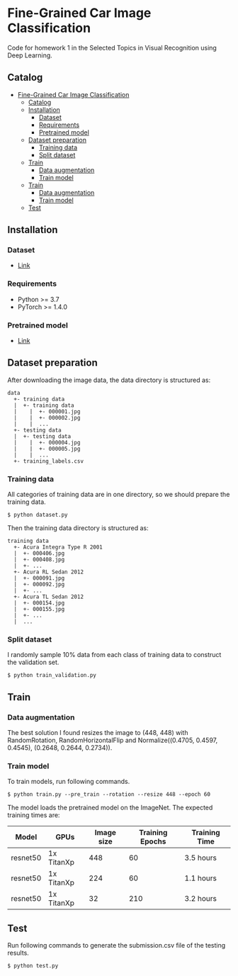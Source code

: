 # Fine-Grained Car Image Classification

Code for homework 1 in the Selected Topics in Visual Recognition using Deep Learning.

## Catalog
- [Fine-Grained Car Image Classification](#fine-grained-car-image-classification)
  - [Catalog](#Catalog)
  - [Installation](#Installation)
    - [Dataset](#Dataset)
    - [Requirements](#Requirements)
    - [Pretrained model](#Pretrained-model)
  - [Dataset preparation](#Dataset-Preparation)
    - [Training data](#training-data)
    - [Split dataset](#split-dataset)
  - [Train](#train)
    - [Data augmentation](#data-augmentation)
    - [Train model](#train-model)
  - [Train](#train)
    - [Data augmentation](#data-augmentation)
    - [Train model](#train-model)
  - [Test](#test)

## Installation
### Dataset
  - [Link](https://www.kaggle.com/c/cs-t0828-2020-hw1/data)
### Requirements
- Python >= 3.7
- PyTorch >= 1.4.0
### Pretrained model
  -  [Link](https://baidu.com/) 

## Dataset preparation
After downloading the image data, the data directory is structured as:
```
data
  +- training data
  |  +- training data
  |    |  +- 000001.jpg
  |    |  +- 000002.jpg
  |    |  ...
  +- testing data
  |  +- testing data
  |    |  +- 000004.jpg
  |    |  +- 000005.jpg
  |    |  ...
  +- training_labels.csv
```
### Training data
All categories of training data are in one directory, so we should prepare the training data. 
```
$ python dataset.py
```
Then the training data directory is structured as:
```
training data
  +- Acura Integra Type R 2001
  |  +- 000406.jpg
  |  +- 000408.jpg
  |  +- ...
  +- Acura RL Sedan 2012
  |  +- 000091.jpg
  |  +- 000092.jpg
  |  +- ...
  +- Acura TL Sedan 2012
  |  +- 000154.jpg
  |  +- 000155.jpg
  |  +- ...
  |  ...
```
### Split dataset
I randomly sample 10% data from each class of training data to construct the validation set.
```
$ python train_validation.py
```
## Train
### Data augmentation
The best solution I found resizes the image to (448, 448) with RandomRotation, RandomHorizontalFlip and Normalize((0.4705, 0.4597, 0.4545), (0.2648, 0.2644, 0.2734)).
### Train model
To train models, run following commands.
```
$ python train.py --pre_train --rotation --resize 448 --epoch 60
```
The model loads the pretrained model on the ImageNet. The expected training times are:

Model | GPUs | Image size | Training Epochs | Training Time
------------ | ------------- | ------------- | ------------- | -------------
resnet50 | 1x TitanXp | 448 | 60 | 3.5 hours
resnet50 | 1x TitanXp | 224 | 60 | 1.1 hours
resnet50 | 1x TitanXp | 32 | 210 | 3.2 hours

## Test
Run following commands to generate the submission.csv file of the testing results.
```
$ python test.py
```
